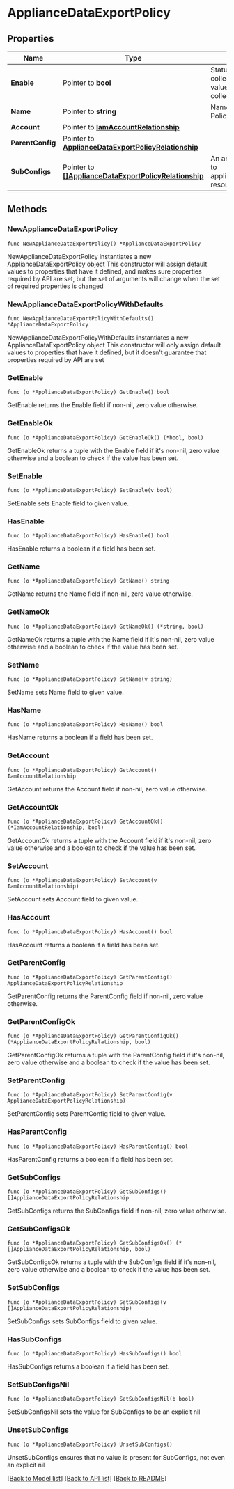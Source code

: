 # ApplianceDataExportPolicy

## Properties

Name | Type | Description | Notes
------------ | ------------- | ------------- | -------------
**Enable** | Pointer to **bool** | Status of the data collection mode. If the value is &#39;true&#39;, then data collection is enabled. | [optional] 
**Name** | Pointer to **string** | Name of the Data Export Policy. | [optional] [readonly] 
**Account** | Pointer to [**IamAccountRelationship**](iam.Account.Relationship.md) |  | [optional] 
**ParentConfig** | Pointer to [**ApplianceDataExportPolicyRelationship**](appliance.DataExportPolicy.Relationship.md) |  | [optional] 
**SubConfigs** | Pointer to [**[]ApplianceDataExportPolicyRelationship**](appliance.DataExportPolicy.Relationship.md) | An array of relationships to applianceDataExportPolicy resources. | [optional] [readonly] 

## Methods

### NewApplianceDataExportPolicy

`func NewApplianceDataExportPolicy() *ApplianceDataExportPolicy`

NewApplianceDataExportPolicy instantiates a new ApplianceDataExportPolicy object
This constructor will assign default values to properties that have it defined,
and makes sure properties required by API are set, but the set of arguments
will change when the set of required properties is changed

### NewApplianceDataExportPolicyWithDefaults

`func NewApplianceDataExportPolicyWithDefaults() *ApplianceDataExportPolicy`

NewApplianceDataExportPolicyWithDefaults instantiates a new ApplianceDataExportPolicy object
This constructor will only assign default values to properties that have it defined,
but it doesn't guarantee that properties required by API are set

### GetEnable

`func (o *ApplianceDataExportPolicy) GetEnable() bool`

GetEnable returns the Enable field if non-nil, zero value otherwise.

### GetEnableOk

`func (o *ApplianceDataExportPolicy) GetEnableOk() (*bool, bool)`

GetEnableOk returns a tuple with the Enable field if it's non-nil, zero value otherwise
and a boolean to check if the value has been set.

### SetEnable

`func (o *ApplianceDataExportPolicy) SetEnable(v bool)`

SetEnable sets Enable field to given value.

### HasEnable

`func (o *ApplianceDataExportPolicy) HasEnable() bool`

HasEnable returns a boolean if a field has been set.

### GetName

`func (o *ApplianceDataExportPolicy) GetName() string`

GetName returns the Name field if non-nil, zero value otherwise.

### GetNameOk

`func (o *ApplianceDataExportPolicy) GetNameOk() (*string, bool)`

GetNameOk returns a tuple with the Name field if it's non-nil, zero value otherwise
and a boolean to check if the value has been set.

### SetName

`func (o *ApplianceDataExportPolicy) SetName(v string)`

SetName sets Name field to given value.

### HasName

`func (o *ApplianceDataExportPolicy) HasName() bool`

HasName returns a boolean if a field has been set.

### GetAccount

`func (o *ApplianceDataExportPolicy) GetAccount() IamAccountRelationship`

GetAccount returns the Account field if non-nil, zero value otherwise.

### GetAccountOk

`func (o *ApplianceDataExportPolicy) GetAccountOk() (*IamAccountRelationship, bool)`

GetAccountOk returns a tuple with the Account field if it's non-nil, zero value otherwise
and a boolean to check if the value has been set.

### SetAccount

`func (o *ApplianceDataExportPolicy) SetAccount(v IamAccountRelationship)`

SetAccount sets Account field to given value.

### HasAccount

`func (o *ApplianceDataExportPolicy) HasAccount() bool`

HasAccount returns a boolean if a field has been set.

### GetParentConfig

`func (o *ApplianceDataExportPolicy) GetParentConfig() ApplianceDataExportPolicyRelationship`

GetParentConfig returns the ParentConfig field if non-nil, zero value otherwise.

### GetParentConfigOk

`func (o *ApplianceDataExportPolicy) GetParentConfigOk() (*ApplianceDataExportPolicyRelationship, bool)`

GetParentConfigOk returns a tuple with the ParentConfig field if it's non-nil, zero value otherwise
and a boolean to check if the value has been set.

### SetParentConfig

`func (o *ApplianceDataExportPolicy) SetParentConfig(v ApplianceDataExportPolicyRelationship)`

SetParentConfig sets ParentConfig field to given value.

### HasParentConfig

`func (o *ApplianceDataExportPolicy) HasParentConfig() bool`

HasParentConfig returns a boolean if a field has been set.

### GetSubConfigs

`func (o *ApplianceDataExportPolicy) GetSubConfigs() []ApplianceDataExportPolicyRelationship`

GetSubConfigs returns the SubConfigs field if non-nil, zero value otherwise.

### GetSubConfigsOk

`func (o *ApplianceDataExportPolicy) GetSubConfigsOk() (*[]ApplianceDataExportPolicyRelationship, bool)`

GetSubConfigsOk returns a tuple with the SubConfigs field if it's non-nil, zero value otherwise
and a boolean to check if the value has been set.

### SetSubConfigs

`func (o *ApplianceDataExportPolicy) SetSubConfigs(v []ApplianceDataExportPolicyRelationship)`

SetSubConfigs sets SubConfigs field to given value.

### HasSubConfigs

`func (o *ApplianceDataExportPolicy) HasSubConfigs() bool`

HasSubConfigs returns a boolean if a field has been set.

### SetSubConfigsNil

`func (o *ApplianceDataExportPolicy) SetSubConfigsNil(b bool)`

 SetSubConfigsNil sets the value for SubConfigs to be an explicit nil

### UnsetSubConfigs
`func (o *ApplianceDataExportPolicy) UnsetSubConfigs()`

UnsetSubConfigs ensures that no value is present for SubConfigs, not even an explicit nil

[[Back to Model list]](../README.md#documentation-for-models) [[Back to API list]](../README.md#documentation-for-api-endpoints) [[Back to README]](../README.md)


